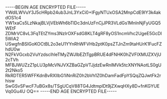 -----BEGIN AGE ENCRYPTED FILE-----
YWdlLWVuY3J5cHRpb24ub3JnL3YxCi0+IFgyNTUxOSA2MnpCdE9IY3k4akdOS1c4
YW1xaCs5LzNkajBLVjVEbWh6bTlDc3dnUzFnCjJPR3VLdGs1MnlnNjFyUGQ5WEtF
ZDMrVC8vL3FqTEtZYms3NzIrOXFsdG8KLT4gRF8yOS1ncmVhc2UgeE5GcDl5WiA2
USwgfnBSIGoKOCtBL2o3eU1YYnRhWFVHb2ptK0psZTJnZm9taHUrK1FucFZhdU0w
N2FkVGcxb2VuYzdsclhleTMyZWJIbEZtTgpBRUE4dFNHK0hZVFlXMUZXVjU2cTVh
MFBJWUZzZ1pLU3pMcVNJVXZBaGZpVTJjdzEwRnlMVk5tcXNYNAotLS0gU2t2Nko5
RkRDTER5WFFKdnBvRXlIbG1iNnRiZ0h2bVh1Z0hDamFadFpYSQqZQJwtFk2rhisw
SwGSvSFwcF7uBGx8s/TSgUCqV88TG4JdtmplDt9jZXwqHXy8D+fnKGYUEVq0Gu4U
OQ==
-----END AGE ENCRYPTED FILE-----
